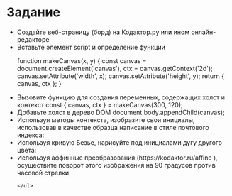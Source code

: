 <h1>Задание</h1>
<p>
  <ul>
    <li>Создайте	веб-страницу	(борд)	на	Кодактор.ру	или	ином	онлайн-редакторе</li>
<li>Вставьте	элемент	script и	определение	функции</li>
    
function makeCanvas(x, y) {
 const canvas = document.createElement('canvas'),
 ctx = canvas.getContext('2d');
 canvas.setAttribute('width', x);
 canvas.setAttribute('height', y);
 return { canvas, ctx };
}

<li>Вызовите	функцию для	создания	переменных,	содержащих	холст	и	контекст
const { canvas, ctx } = makeCanvas(300, 120);</li>
<li>Добавьте	холст	в	дерево	DOM
document.body.appendChild(canvas);</li>
<li>Используя	методы	контекста,	изобразите	свои	инициалы,	использовав	в	качестве	
образца написание	в	стиле	почтового	индекса:</li>
<li>Используя	кривую	Безье,	нарисуйте	под	инициалами	 дугу	другого	цвета:</li>
<li>Используя	аффинные	преобразования (https://kodaktor.ru/affine ),	осуществите	поворот	
этого	изображения	на	90	градусов	против	часовой	стрелки.</li>
    
    </ul>
  
  </p>
